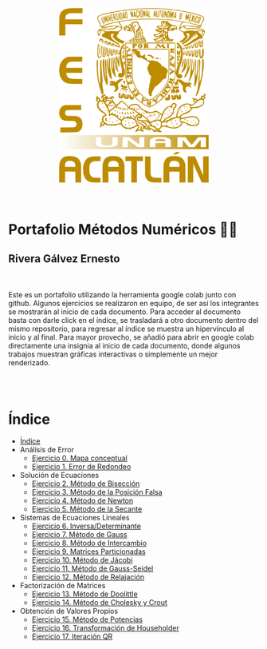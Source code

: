 <div class="img-container">
<center>
<img src="escudo-d.png"
     alt="Logo"
     style="width:300px; text-align:"center";" />
</center>
</div>
<br><br>

# Portafolio Métodos Numéricos :technologist:
## Rivera Gálvez Ernesto
<br>
<br>
Este es un portafolio utilizando la herramienta google colab junto con github. Algunos ejercicios se realizaron en equipo, de ser así los integrantes se mostrarán al inicio de cada documento. Para acceder al documento basta con darle click en el índice, se trasladará a otro documento dentro del mismo repositorio, para regresar al índice se muestra un hipervínculo al inicio y al final. Para mayor provecho, se añadió para abrir en google colab directamente una insignia al inicio de cada documento, donde algunos trabajos muestran gráficas interactivas o simplemente un mejor renderizado.

<br> <br>
# Índice

- [Índice](#índice)
- Análisis de Error
  - [Ejercicio 0. Mapa conceptual](https://github.com/neto-riga/Metodos_Numericos/blob/main/Ejercicio_0_mapa.md)
  - [Ejercicio 1. Error de Redondeo](https://github.com/neto-riga/Metodos_Numericos/blob/main/Ejercicio_1_Error_de_Redondeo.ipynb)
- Solución de Ecuaciones
  - [Ejercicio 2. Método de Bisección](https://github.com/neto-riga/Metodos_Numericos/blob/main/Ejercicio2_Biseccion.ipynb)
  - [Ejercicio 3. Método de la Posición Falsa](https://github.com/neto-riga/Metodos_Numericos/blob/main/Ejercicio_3_Posici%C3%B3n_Falsa.ipynb)
  - [Ejercicio 4. Método de Newton](https://github.com/neto-riga/Metodos_Numericos/blob/main/Ejercicio_4_M%C3%A9todo_de_Newton.ipynb)
  - [Ejercicio 5. Método de la Secante](https://github.com/neto-riga/Metodos_Numericos/blob/main/Ejercicio_5_Secante.ipynb)
- Sistemas de Ecuaciones Lineales
  - [Ejercicio 6. Inversa/Determinante](https://github.com/neto-riga/Metodos_Numericos/blob/main/Ejercicio_6_Inversa_Determinante.ipynb)
  - [Ejercicio 7. Método de Gauss](https://github.com/neto-riga/Metodos_Numericos/blob/main/Ejercicio_7_M%C3%A9todo_de_Gauss.ipynb)
  - [Ejercicio 8. Método de Intercambio](https://github.com/neto-riga/Metodos_Numericos/blob/main/Ejercicio_8_M%C3%A9todo_de_Intercambio.ipynb)
  - [Ejercicio 9. Matrices Particionadas](#ejercicio-9-matrices-particionadas)
  - [Ejercicio 10. Método de Jácobi](https://github.com/neto-riga/Metodos_Numericos/blob/main/Ejercicio_10_Jacobi.ipynb)
  - [Ejercicio 11. Método de Gauss-Seidel](https://github.com/neto-riga/Metodos_Numericos/blob/main/Ejercicio_11_Gauss_Seidel.ipynb)
  - [Ejercicio 12. Método de Relajación](#ejercicio-12-método-de-relajación)
- Factorización de Matrices
  - [Ejercicio 13. Método de Doolittle](https://github.com/neto-riga/Metodos_Numericos/blob/main/Ejercicio_13_Doolittle.ipynb)
  - [Ejercicio 14. Método de Cholesky y Crout](https://github.com/neto-riga/Metodos_Numericos/blob/main/Ejercicio_14_Cholesky.ipynb)
- Obtención de Valores Propios
  - [Ejercicio 15. Método de Potencias](https://github.com/neto-riga/Metodos_Numericos/blob/main/Ejercicio_15_Potencia.ipynb)
  - [Ejercicio 16. Transformación de Householder](https://github.com/neto-riga/Metodos_Numericos/blob/main/Ejercicio_16_Householder.ipynb)
  - [Ejercicio 17. Iteración QR](#ejercicio-17-iteración-qr)

<!-- # Análisis de Error

## Ejercicio 1. Error de Redondeo
[Índice](#índice)

# Solución de Ecuaciones

## Ejercicio 2. Método de Bisección
[Índice](#índice)

## Ejercicio 3. Método de la Posición Falsa
[Índice](#índice)
## Ejercicio 4. Método de Newton
[Índice](#índice)
## Ejercicio 5. Método de la Secante
[Índice](#índice)
## Ejercicio 6. Método de Bairstow
[Índice](#índice)

# Sistemas de Ecuaciones Lineales

## Ejercicio 6. Inversa/Determinante
[Índice](#índice)
## Ejercicio 7. Método de Gauss
[Índice](#índice)
## Ejercicio 8. Método de Intercambio
[Índice](#índice)
## Ejercicio 9. Matrices Particionadas
[Índice](#índice)
## Ejercicio 10. Método de Jácobi
[Índice](#índice)
## Ejercicio 11. Método de Gauss-Seidel
[Índice](#índice)
## Ejercicio 12. Método de Relajación
[Índice](#índice)

# Factorización de Matrices

## Ejercicio 13. Método de Doolittle
[Índice](#índice)
## Ejercicio 14. Método de Cholesky y Crout
[Índice](#índice)

# Obtención de Valores Propios


## Ejercicio 15. Método de Potencias
[Índice](#índice)
## Ejercicio 16. Transformación de Hausholder 
[Índice](#índice)
## Ejercicio 17. Iteración QR
[Índice](#índice) -->
